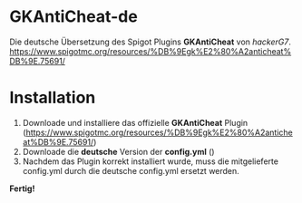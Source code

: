 # GKAntiCheat-de
Die deutsche Übersetzung des Spigot Plugins **GKAntiCheat** von *hackerG7*.  
https://www.spigotmc.org/resources/%DB%9Egk%E2%80%A2anticheat%DB%9E.75691/

# Installation
1. Downloade und installiere das offizielle **GKAntiCheat** Plugin (https://www.spigotmc.org/resources/%DB%9Egk%E2%80%A2anticheat%DB%9E.75691/)  
2. Downloade die **deutsche** Version der **config.yml** ()  
3. Nachdem das Plugin korrekt installiert wurde, muss die mitgelieferte config.yml durch die deutsche config.yml ersetzt werden.  
  
**Fertig!**
